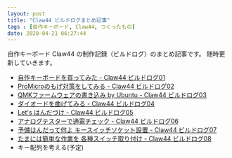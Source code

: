 ```yaml
---
layout: post
title: "Claw44 ビルドログまとめ記事"
tags : [自作キーボード, Claw44, つくったもの]
date: 2020-04-21 06:27:44
---
```



自作キーボード Claw44 の制作記録（ビルドログ）のまとめ記事です。
随時更新していきます。


* [自作キーボードを買ってみた - Claw44 ビルドログ01](/2020/04/22/claw44-buildlog-01)
* [ProMicroのもげ対策をしてみる - Claw44 ビルドログ02](/2020/04/23/claw44-buildlog-02)
* [QMKファームウェアの書き込み by Ubuntu - Claw44 ビルドログ03](/2020/04/24/claw44-buildlog-03)
* [ダイオードを曲げてみる - Claw44 ビルドログ04](/2020/04/25/claw44-buildlog-04)
* [Let's はんだづけ - Claw44 ビルドログ05](/2020/07/26/claw44-buildlog-05)
* [アナログテスターで通電チェック - Claw44 ビルドログ06](/2021/02/07/claw44-buildlog-06)
* [予備はんだって何よ キースイッチソケット設置 - Claw44 ビルドログ07](/2021/06/27/claw44-buildlog-07)
* [たまには簡単な作業を 各種スイッチ取り付け - Claw44 ビルドログ08](/2021/06/28/claw44-buildlog-08)
* キー配列を考える(予定)

